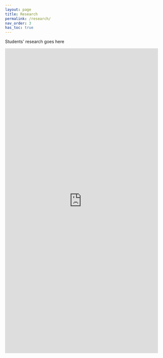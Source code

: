 ```yaml
---
layout: page
title: Research
permalink: /research/
nav_order: 3
has_toc: true
---
```


Students' research goes here

<iframe src="https://docs.google.com/presentation/d/e/2PACX-1vRw2ChQ6_V0JUlKg8ZGpA_S1fpN-uNzvgonPQ1GLDJvgnEXctIF3Fs3NEbIV20N_x6j3S5NIeXHs2aP/embed?start=false&loop=false&delayms=60000" frameborder="0" width="100%" height="1000" allowfullscreen="true" mozallowfullscreen="true" webkitallowfullscreen="true"></iframe>